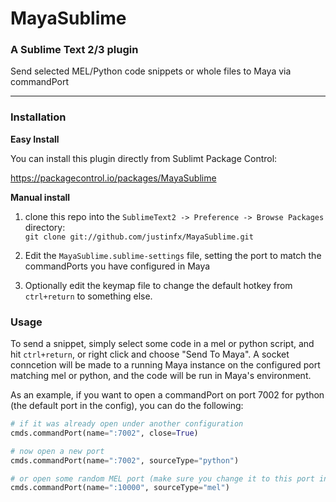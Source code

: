 # MayaSublime
### A Sublime Text 2/3 plugin

Send selected MEL/Python code snippets or whole files to Maya via commandPort

----------

### Installation

**Easy Install**

You can install this plugin directly from Sublimt Package Control:

https://packagecontrol.io/packages/MayaSublime

**Manual install**

1. clone this repo into the `SublimeText2 -> Preference -> Browse Packages` directory:  
`git clone git://github.com/justinfx/MayaSublime.git`

2. Edit the `MayaSublime.sublime-settings` file, setting the port to match the commandPorts you have configured in Maya

3. Optionally edit the keymap file to change the default hotkey from `ctrl+return` to something else.

### Usage

To send a snippet, simply select some code in a mel or python script, and hit `ctrl+return`, or right click and choose "Send To Maya".
A socket conncetion will be made to a running Maya instance on the configured port matching mel or python, and the code will be 
run in Maya's environment.

As an example, if you want to open a commandPort on port 7002 for python (the default port in the config), you can do the following:

```python
# if it was already open under another configuration
cmds.commandPort(name=":7002", close=True)

# now open a new port
cmds.commandPort(name=":7002", sourceType="python")

# or open some random MEL port (make sure you change it to this port in your config file)
cmds.commandPort(name=":10000", sourceType="mel")

```
